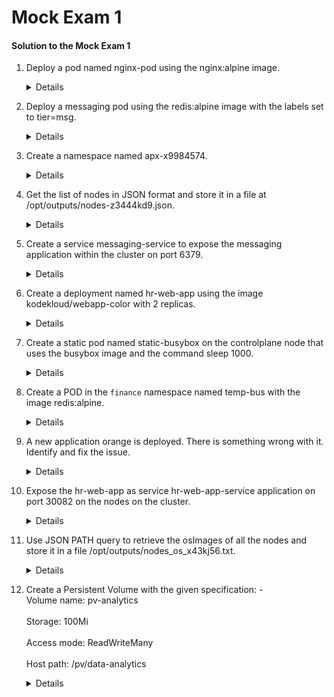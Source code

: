 # Mock Exam 1

  #### Solution to the Mock Exam 1

  1. Deploy a pod named nginx-pod using the nginx:alpine image.

     <details>
       
         k run nginx-pod --image=nginx:alpine
     </details>

  2. Deploy a messaging pod using the redis:alpine image with the labels set to tier=msg.

     <details>
     
     ```
     k run messaging --image=redis:alpine --labels=tier=msg
     ```
     </details>

 
  3. Create a namespace named apx-x9984574.
     
     <details>

     ```
     k create ns apx-x9984574
     ```
     </details>

  4. Get the list of nodes in JSON format and store it in a file at /opt/outputs/nodes-z3444kd9.json.

     <details>

     ```
     kubectl get nodes -o json > /opt/outputs/nodes-z3444kd9.json
     ```
     </details>

  5. Create a service messaging-service to expose the messaging application within the cluster on port 6379.

     <details>

     ```
     kubectl expose pod messaging --port=6379 --name messaging-service
     ```
     </details>

  6. Create a deployment named hr-web-app using the image kodekloud/webapp-color with 2 replicas.

     <details>

      ```
      apiVersion: apps/v1
      kind: Deployment
      metadata:
        creationTimestamp: null
        labels:
          app: hr-web-app
        name: hr-web-app
      spec:
        replicas: 2
        selector:
          matchLabels:
            app: hr-web-app
        strategy: {}
        template:
          metadata:
            creationTimestamp: null
            labels:
              app: hr-web-app
          spec:
            containers:
            - image: kodekloud/webapp-color
              name: webapp-color
              resources: {}
      status: {}
      ```
      
      In v1.19, we can add `--replicas` flag with `kubectl create deployment` command:
      ```
      kubectl create deployment hr-web-app --image=kodekloud/webapp-color --replicas=2
      ```
     </details>

  7. Create a static pod named static-busybox on the controlplane node that uses the busybox image and the command sleep 1000.

     <details>

         k run static-busybox --image busybox --dry-run=client -o yaml --command -- sleep 1000 > static-busybox.yaml
    
      move the file to `/etc/kubernetes/manifests`
             
         mv static-busybox.yaml /etc/kubernetes/manifests/
    
      manifest file should look like this:
         
                 apiVersion: v1
                 kind: Pod
                 metadata:
                   creationTimestamp: null
                   labels:
                     run: static-busybox
                   name: static-busybox
                 spec:
                   containers:
                   - command:
                     - sleep
                     - "1000"
                     image: busybox
                     name: static-busybox
                     resources: {}
                   dnsPolicy: ClusterFirst
                   restartPolicy: Always
                 status: {}
         
  </details>

  8. Create a POD in the `finance` namespace named temp-bus with the image redis:alpine.

     <details>

     ```
     k run temp-bus --image=redis:alpine -n finance
     ```
     </details>

  9. A new application orange is deployed. There is something wrong with it. Identify and fix the issue.

       <details>
  
       ```
       kubectl describe pod orange
       ```
  
       Export the running pod using below command and correct the spelling of the command **`sleeeep`** to **`sleep`** 
  
       ```
       kubectl get pod orange -o yaml > orange.yaml
       ```
     
       Delete the running Orange pod and recreate the pod using command.
       
       ```
       k replace -f orange.yaml --force
       ```
       </details>

  10. Expose the hr-web-app as service hr-web-app-service application on port 30082 on the nodes on the cluster.

      <details>
        
          k expose deploy hr-web-app --name=hr-web-app-service --type NodePort --port 8080
        go to the svc and edit the `nodePort: 30082`

          k edit svc hr-web-app-service
      </details>

  12. Use JSON PATH query to retrieve the osImages of all the nodes and store it in a file /opt/outputs/nodes_os_x43kj56.txt.

      <details>

      ``` 
      kubectl get nodes -o jsonpath='{.items[*].status.nodeInfo.osImage}' > /opt/outputs/nodes_os_x43kj56.txt
      ```
      </details>

  13. Create a Persistent Volume with the given specification: -
      <br>Volume name: pv-analytics</br>
      <br>Storage: 100Mi</br>
      <br>Access mode: ReadWriteMany</br>
      <br>Host path: /pv/data-analytics</br>

      <details>

     
        create below PV use `vi pv.yaml` :
       
           apiVersion: v1
           kind: PersistentVolume
           metadata:
             name: pv-analytics
           spec:
             capacity:
               storage: 100Mi
             accessModes:
               - ReadWriteMany
             hostPath:
                 path: /pv/data-analytics
    
      </details>
       

